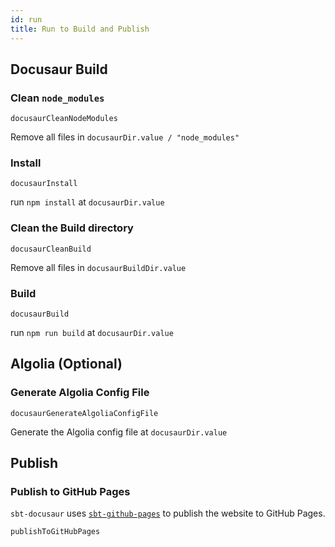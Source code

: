 ```yaml
---
id: run
title: Run to Build and Publish
---
```


## Docusaur Build

### Clean `node_modules`

```
docusaurCleanNodeModules
```

Remove all files in `docusaurDir.value / "node_modules"`


### Install

```
docusaurInstall
```

run `npm install` at `docusaurDir.value`


### Clean the Build directory

```
docusaurCleanBuild
```

Remove all files in `docusaurBuildDir.value`


### Build
```
docusaurBuild
```
run `npm run build` at `docusaurDir.value`


## Algolia (Optional)

### Generate Algolia Config File

```
docusaurGenerateAlgoliaConfigFile
```
Generate the Algolia config file at `docusaurDir.value`

## Publish

### Publish to GitHub Pages
`sbt-docusaur` uses <a href="https://sbt-github-pages.kevinly.dev" target="_blank"><code>sbt-github-pages</code></a> to publish the website to GitHub Pages.
```
publishToGitHubPages
```
